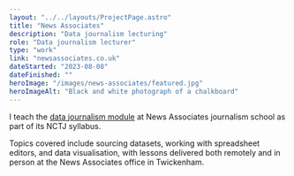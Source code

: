 ```yaml
---
layout: "../../layouts/ProjectPage.astro"
title: "News Associates"
description: "Data journalism lecturing"
role: "Data journalism lecturer"
type: "work"
link: "newsassociates.co.uk"
dateStarted: "2023-08-08"
dateFinished: ""
heroImage: "/images/news-associates/featured.jpg"
heroImageAlt: "Black and white photograph of a chalkboard"
---
```


I teach the [data journalism module](https://newsassociates.co.uk/data-journalism/) at News Associates journalism school as part of its NCTJ syllabus.

Topics covered include sourcing datasets, working with spreadsheet editors, and data visualisation, with lessons delivered both remotely and in person at the News Associates office in Twickenham.
